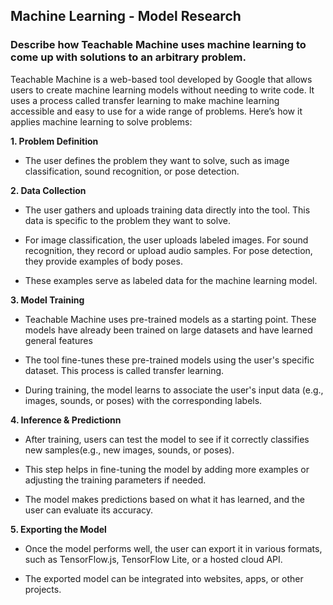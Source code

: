 ## Machine Learning - Model Research

### Describe how Teachable Machine uses machine learning to come up with solutions to an arbitrary problem.

Teachable Machine is a web-based tool developed by Google that allows users to create machine learning models without needing to write code. It uses a process called transfer learning to make machine learning accessible and easy to use for a wide range of problems. Here’s how it applies machine learning to solve problems:

**1. Problem Definition**

- The user defines the problem they want to solve, such as image classification, sound recognition, or pose detection.

**2. Data Collection**

- The user gathers and uploads training data directly into the tool. This data is specific to the problem they want to solve.

- For image classification, the user uploads labeled images. For sound recognition, they record or upload audio samples. For pose detection, they provide examples of body poses.

- These examples serve as labeled data for the machine learning model.

**3. Model Training**

- Teachable Machine uses pre-trained models as a starting point. These models have already been trained on large datasets and have learned general features

- The tool fine-tunes these pre-trained models using the user's specific dataset. This process is called transfer learning.

- During training, the model learns to associate the user's input data (e.g., images, sounds, or poses) with the corresponding labels.

**4. Inference & Predictionn**

- After training, users can test the model to see if it correctly classifies new samples(e.g., new images, sounds, or poses).

- This step helps in fine-tuning the model by adding more examples or adjusting the training parameters if needed.

- The model makes predictions based on what it has learned, and the user can evaluate its accuracy.

**5. Exporting the Model**

- Once the model performs well, the user can export it in various formats, such as TensorFlow.js, TensorFlow Lite, or a hosted cloud API.

- The exported model can be integrated into websites, apps, or other projects.




